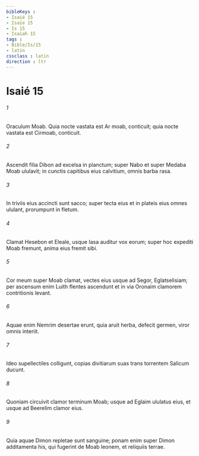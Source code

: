 ```yaml
---
bibleKeys : 
- Isaié 15
- Isaïe 15
- Is 15
- Isaiah 15
tags : 
- Bible/Is/15
- latin
cssclass : latin
direction : ltr
---
```


# Isaié 15

###### 1
Oraculum Moab. Quia nocte vastata est Ar moab, conticuit; quia nocte vastata est Cirmoab, conticuit.
###### 2
Ascendit filia Dibon ad excelsa in planctum; super Nabo et super Medaba Moab ululavit; in cunctis capitibus eius calvitium, omnis barba rasa.
###### 3
In triviis eius accincti sunt sacco; super tecta eius et in plateis eius omnes ululant, prorumpunt in fletum.
###### 4
Clamat Hesebon et Eleale, usque Iasa auditur vox eorum; super hoc expediti Moab fremunt, anima eius fremit sibi.
###### 5
Cor meum super Moab clamat, vectes eius usque ad Segor, Eglatselisiam; per ascensum enim Luith flentes ascendunt et in via Oronaim clamorem contritionis levant.
###### 6
Aquae enim Nemrim desertae erunt, quia aruit herba, defecit germen, viror omnis interiit.
###### 7
Ideo supellectiles colligunt, copias divitiarum suas trans torrentem Salicum ducunt.
###### 8
Quoniam circuivit clamor terminum Moab; usque ad Eglaim ululatus eius, et usque ad Beerelim clamor eius.
###### 9
Quia aquae Dimon repletae sunt sanguine; ponam enim super Dimon additamenta his, qui fugerint de Moab leonem, et reliquiis terrae.
